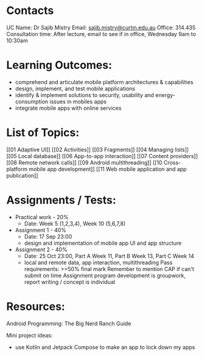 # Contacts
UC Name: Dr Sajib Mistry
Email: sajib.mistry@curtin.edu.au
Office: 314.435
Consultation time: After lecture, email to see if in office, Wednesday 9am to 10:30am

# Learning Outcomes:
- comprehend and articulate mobile platform architectures & capabilities
- design, implement, and test mobile applications
- identify & implement solutions to security, usability and energy-consumption issues in mobiles apps
- integrate mobile apps with online services
# List of Topics:
[[01 Adaptive UI]]
[[02 Activities]]
[[03 Fragments]]
[[04 Managing lists]]
[[05 Local database]]
[[06 App-to-app interaction]]
[[07 Content providers]]
[[08 Remote network calls]]
[[09 Android multithreading]]
[[10 Cross-platform mobile app development]]
[[11 Web mobile application and app publication]]

# Assignments / Tests:
- Practical work - 20%
	- Date: Week 5 (1,2,3,4), Week 10 (5,6,7,8)
- Assignment 1 - 40%
	- Date: 17 Sep 23:00
	- design and implementation of mobile app UI and app structure
- Assignment 2 - 40%
	- Date: 25 Oct 23:00, Part A Week 11, Part B Week 13, Part C Week 14
	- local and remote data, app interaction, multithreading
Pass requirements: >=50% final mark
Remember to mention CAP if can't submit on time
Assignment program development is groupwork, report writing / concept is individual
# Resources:
Android Programming: The Big Nerd Ranch Guide

Mini project ideas:
- use Kotlin and Jetpack Compose to make an app to lock down my apps

